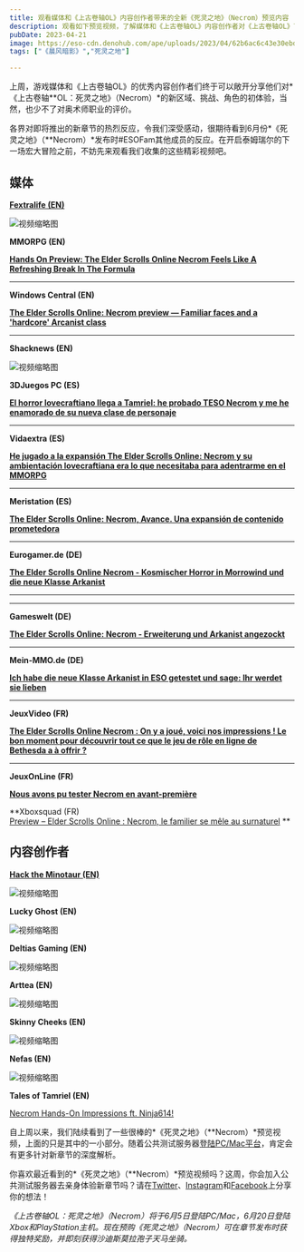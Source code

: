 ```yaml
---
title: 观看媒体和《上古卷轴OL》内容创作者带来的全新《死灵之地》（Necrom）预览内容
description: 观看如下预览视频，了解媒体和《上古卷轴OL》内容创作者对《上古卷轴OL》下一个重要章节内容的评论。 
pubDate: 2023-04-21
image: https://eso-cdn.denohub.com/ape/uploads/2023/04/62b6ac6c43e30ebdbab37820e6c8dd8d.jpg
tags: ["《晨风暗影》","死灵之地"]

---
```


上周，游戏媒体和《上古卷轴OL》的优秀内容创作者们终于可以敞开分享他们对*《上古卷轴**OL：死灵之地》（Necrom）*的新区域、挑战、角色的初体验，当然，也少不了对奥术师职业的评价。

各界对即将推出的新章节的热烈反应，令我们深受感动，很期待看到6月份*《死灵之地》（**Necrom）*发布时#ESOFam其他成员的反应。在开启泰姆瑞尔的下一场宏大冒险之前，不妨先来观看我们收集的这些精彩视频吧。

## 媒体

[**Fextralife (EN)**]()

![视频缩略图](https://i.ytimg.com/vi/NAYjujo8YpQ/maxresdefault.jpg)

**MMORPG (EN)**

[**Hands On Preview: The Elder Scrolls Online Necrom Feels Like A Refreshing Break In The Formula**](https://www.mmorpg.com/previews/hands-on-preview-the-elder-scrolls-online-necrom-feels-like-a-refreshing-break-in-the-formula-2000127707)

---

**Windows Central (EN)**

[**The Elder Scrolls Online: Necrom preview — Familiar faces and a 'hardcore' Arcanist class**](https://www.windowscentral.com/gaming/elder-scrolls-online-necrom-preview)

---

**Shacknews (EN)**

![视频缩略图](https://i.ytimg.com/vi/pxG8AQYS6E4/maxresdefault.jpg)

**3DJuegos PC (ES)**

[**El horror lovecraftiano llega a Tamriel: he probado TESO Necrom y me he enamorado de su nueva clase de personaje**](https://www.3djuegospc.com/mmo/horror-lovecraftiano-llega-a-tamriel-he-probado-teso-necrom-me-he-enamorado-su-nueva-clase-personaje)

---

**Vidaextra (ES)**

[**He jugado a la expansión The Elder Scrolls Online: Necrom y su ambientación lovecraftiana era lo que necesitaba para adentrarme en el MMORPG**](https://www.vidaextra.com/analisis/preview-the-elder-scrolls-online-necrom-experiencia-juego-trailer-gameplay-playstation-xbox-pc)

---

**Meristation (ES)**

[**The Elder Scrolls Online: Necrom, Avance. Una expansión de contenido prometedora**](https://as.com/meristation/avances/the-elder-scrolls-online-necrom-avance-una-expansion-de-contenido-prometedora-n/)

---

**Eurogamer.de (DE)**

[**The Elder Scrolls Online Necrom - Kosmischer Horror in Morrowind und die neue Klasse Arkanist**](https://www.eurogamer.de/the-elder-scrolls-online-necrom-kosmischer-horror-in-morrowind-und-die-neue-klasse-arkanist)

---

---

**Gameswelt (DE)**

[**The Elder Scrolls Online: Necrom - Erweiterung und Arkanist angezockt**](https://www.gameswelt.de/the-elder-scrolls-online/preview/erweiterung-und-arkanist-angezockt-319590)

---

**Mein-MMO.de (DE)**

[**Ich habe die neue Klasse Arkanist in ESO getestet und sage: Ihr werdet sie lieben**](https://mein-mmo.de/eso-neue-klasse-arkanist-erster-eindruck/)

---

**JeuxVideo (FR)**

[**The Elder Scrolls Online Necrom : On y a joué, voici nos impressions ! Le bon moment pour découvrir tout ce que le jeu de rôle en ligne de Bethesda a à offrir ?**](https://www.jeuxvideo.com/news/1731967/the-elder-scrolls-online-necrom-on-y-a-joue-voici-nos-impressions-le-bon-moment-pour-decouvrir-tout-ce-que-le-jeu-de-role-en-ligne-de-bethesda-a-a-offrir.htm)

---

**JeuxOnLine (FR)**

[**Nous avons pu tester Necrom en avant-première**](https://teso.jeuxonline.info/actualite/62677/nous-avons-pu-tester-necrom-avant-premiere)

**Xboxsquad (FR)\
[Preview – Elder Scrolls Online : Necrom, le familier se mêle au surnaturel](https://xboxsquad.fr/preview-elder-scrolls-online-necrom-le-familier-se-mele-au-surnaturel/) **

## 内容创作者

[]() [**Hack the Minotaur (EN)**]()

![视频缩略图](https://i.ytimg.com/vi/WKE1g97twoE/maxresdefault.jpg)

**Lucky Ghost (EN)**

![视频缩略图](https://i.ytimg.com/vi/E5vrZTtSQTA/maxresdefault.jpg)

**Deltias Gaming (EN)**

![视频缩略图](https://i.ytimg.com/vi/H2r12NQeRSU/maxresdefault.jpg)

**Arttea (EN)**

![视频缩略图](https://i.ytimg.com/vi/bTXEQGYESvE/maxresdefault.jpg)

**Skinny Cheeks (EN)**

![视频缩略图](https://i.ytimg.com/vi/r70Y7yuQiU0/maxresdefault.jpg)

**Nefas (EN)**

![视频缩略图](https://i.ytimg.com/vi/SOV37hf3rKQ/maxresdefault.jpg)

**Tales of Tamriel (EN)**

[Necrom Hands-On Impressions ft. Ninja614!](https://open.spotify.com/episode/1rQ3CEwc4HPVWE6chPBe88)

自上周以来，我们陆续看到了一些很棒的*《死灵之地》（**Necrom）*预览视频，上面的只是其中的一小部分。随着公共测试服务器[登陆PC/Mac平台](/news/post/64015)，肯定会有更多针对新章节的深度解析。

你喜欢最近看到的*《死灵之地》（**Necrom）*预览视频吗？这周，你会加入公共测试服务器去亲身体验新章节吗？请在[Twitter](https://twitter.com/TESOnline)、[Instagram](https://www.instagram.com/elderscrollsonline/)和[Facebook](https://www.facebook.com/ElderScrollsOnline)上分享你的想法！

_《上古卷轴OL：死灵之地》（Necrom）将于6月5日登陆PC/Mac，6月20日登陆Xbox和PlayStation主机。现在预购《死灵之地》（Necrom）可在章节发布时获得独特奖励，并即刻获得沙迪斯莫拉孢子天马坐骑。_

